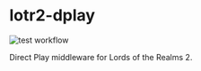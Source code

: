 # lotr2-dplay
![test workflow](https://github.com/s-ayers/lotr2-dplay/actions/workflows/test.yml/badge.svg)

Direct Play middleware for Lords of the Realms 2.

